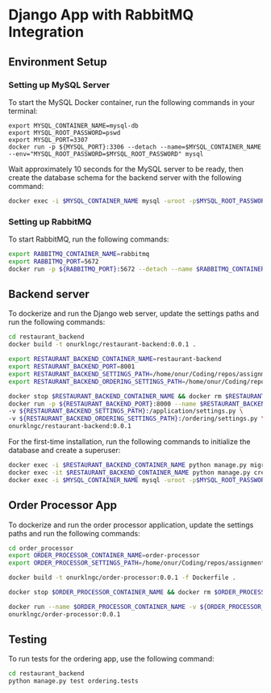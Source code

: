 # Django App with RabbitMQ Integration
## Environment Setup
### Setting up MySQL Server
To start the MySQL Docker container, run the following commands in your terminal:
```
export MYSQL_CONTAINER_NAME=mysql-db
export MYSQL_ROOT_PASSWORD=pswd 
export MYSQL_PORT=3307
docker run -p ${MYSQL_PORT}:3306 --detach --name=$MYSQL_CONTAINER_NAME --env="MYSQL_ROOT_PASSWORD=$MYSQL_ROOT_PASSWORD" mysql
```

Wait approximately 10 seconds for the MySQL server to be ready, then create the database schema for the backend server with the following command:
```sh
docker exec -i $MYSQL_CONTAINER_NAME mysql -uroot -p$MYSQL_ROOT_PASSWORD -e "CREATE DATABASE restaurant CHARACTER SET utf8;"
```

### Setting up RabbitMQ
To start RabbitMQ, run the following commands:

```sh
export RABBITMQ_CONTAINER_NAME=rabbitmq
export RABBITMQ_PORT=5672
docker run -p ${RABBITMQ_PORT}:5672 --detach --name $RABBITMQ_CONTAINER_NAME rabbitmq:3.13-management
```

## Backend server

To dockerize and run the Django web server, update the settings paths and run the following commands:
```sh
cd restaurant_backend
docker build -t onurklngc/restaurant-backend:0.0.1 .

export RESTAURANT_BACKEND_CONTAINER_NAME=restaurant-backend
export RESTAURANT_BACKEND_PORT=8001
export RESTAURANT_BACKEND_SETTINGS_PATH=/home/onur/Coding/repos/assignment-django/restaurant_backend/application/settings.py
export RESTAURANT_BACKEND_ORDERING_SETTINGS_PATH=/home/onur/Coding/repos/assignment-django/restaurant_backend/ordering/settings.py

docker stop $RESTAURANT_BACKEND_CONTAINER_NAME && docker rm $RESTAURANT_BACKEND_CONTAINER_NAME
docker run -p ${RESTAURANT_BACKEND_PORT}:8000 --name $RESTAURANT_BACKEND_CONTAINER_NAME \
-v ${RESTAURANT_BACKEND_SETTINGS_PATH}:/application/settings.py \
-v ${RESTAURANT_BACKEND_ORDERING_SETTINGS_PATH}:/ordering/settings.py \
onurklngc/restaurant-backend:0.0.1
```

For the first-time installation, run the following commands to initialize the database and create a superuser:
```sh
docker exec -i $RESTAURANT_BACKEND_CONTAINER_NAME python manage.py migrate
docker exec -it $RESTAURANT_BACKEND_CONTAINER_NAME python manage.py createsuperuser
docker exec -i $MYSQL_CONTAINER_NAME mysql -uroot -p$MYSQL_ROOT_PASSWORD restaurant < scripts/populate_data.sql

```

## Order Processor App

To dockerize and run the order processor application, update the settings paths and run the following commands:
```sh
cd order_processor
export ORDER_PROCESSOR_CONTAINER_NAME=order-processor
export ORDER_PROCESSOR_SETTINGS_PATH=/home/onur/Coding/repos/assignment-django/order_processor/settings.py

docker build -t onurklngc/order-processor:0.0.1 -f Dockerfile .

docker stop $ORDER_PROCESSOR_CONTAINER_NAME && docker rm $ORDER_PROCESSOR_CONTAINER_NAME

docker run --name $ORDER_PROCESSOR_CONTAINER_NAME -v ${ORDER_PROCESSOR_SETTINGS_PATH}:/settings.py \
onurklngc/order-processor:0.0.1

```


## Testing
To run tests for the ordering app, use the following command:


```sh
cd restaurant_backend
python manage.py test ordering.tests
```
